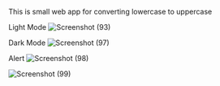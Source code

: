This is small web app for converting lowercase to uppercase

Light Mode
![Screenshot (93)](https://user-images.githubusercontent.com/85397500/147820825-c7b69941-5a2f-46bb-81ba-ba5ce1482234.png)

Dark Mode
![Screenshot (97)](https://user-images.githubusercontent.com/85397500/147847981-65cb0f27-c60f-4e4b-853c-e8c92ff3a498.png)

Alert
![Screenshot (98)](https://user-images.githubusercontent.com/85397500/147849124-4f6d9702-185f-4cbe-9522-165856dd498f.png)


![Screenshot (99)](https://user-images.githubusercontent.com/85397500/147849125-19962403-565b-4317-b9e5-74f149b3106f.png)
